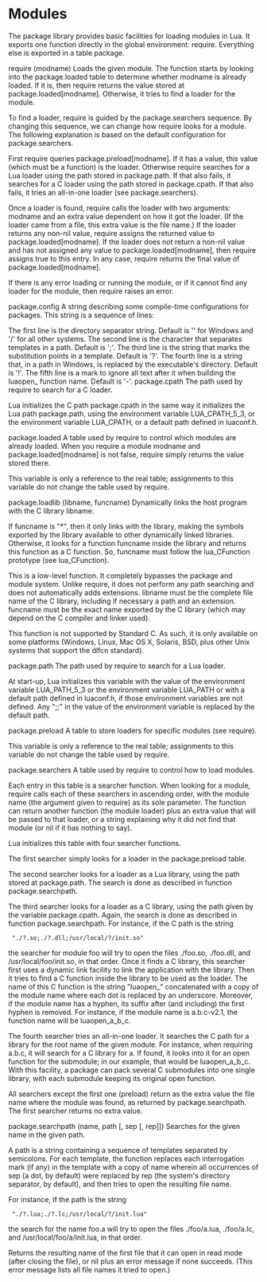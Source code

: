 Modules
=======

The package library provides basic facilities for loading modules in Lua. It exports one function directly in the global environment: require. Everything else is exported in a table package.

require (modname)
Loads the given module. The function starts by looking into the package.loaded table to determine whether modname is already loaded. If it is, then require returns the value stored at package.loaded[modname]. Otherwise, it tries to find a loader for the module.

To find a loader, require is guided by the package.searchers sequence. By changing this sequence, we can change how require looks for a module. The following explanation is based on the default configuration for package.searchers.

First require queries package.preload[modname]. If it has a value, this value (which must be a function) is the loader. Otherwise require searches for a Lua loader using the path stored in package.path. If that also fails, it searches for a C loader using the path stored in package.cpath. If that also fails, it tries an all-in-one loader (see package.searchers).

Once a loader is found, require calls the loader with two arguments: modname and an extra value dependent on how it got the loader. (If the loader came from a file, this extra value is the file name.) If the loader returns any non-nil value, require assigns the returned value to package.loaded[modname]. If the loader does not return a non-nil value and has not assigned any value to package.loaded[modname], then require assigns true to this entry. In any case, require returns the final value of package.loaded[modname].

If there is any error loading or running the module, or if it cannot find any loader for the module, then require raises an error.

package.config
A string describing some compile-time configurations for packages. This string is a sequence of lines:

The first line is the directory separator string. Default is '\' for Windows and '/' for all other systems.
The second line is the character that separates templates in a path. Default is ';'.
The third line is the string that marks the substitution points in a template. Default is '?'.
The fourth line is a string that, in a path in Windows, is replaced by the executable's directory. Default is '!'.
The fifth line is a mark to ignore all text after it when building the luaopen_ function name. Default is '-'.
package.cpath
The path used by require to search for a C loader.

Lua initializes the C path package.cpath in the same way it initializes the Lua path package.path, using the environment variable LUA_CPATH_5_3, or the environment variable LUA_CPATH, or a default path defined in luaconf.h.

package.loaded
A table used by require to control which modules are already loaded. When you require a module modname and package.loaded[modname] is not false, require simply returns the value stored there.

This variable is only a reference to the real table; assignments to this variable do not change the table used by require.

package.loadlib (libname, funcname)
Dynamically links the host program with the C library libname.

If funcname is "*", then it only links with the library, making the symbols exported by the library available to other dynamically linked libraries. Otherwise, it looks for a function funcname inside the library and returns this function as a C function. So, funcname must follow the lua_CFunction prototype (see lua_CFunction).

This is a low-level function. It completely bypasses the package and module system. Unlike require, it does not perform any path searching and does not automatically adds extensions. libname must be the complete file name of the C library, including if necessary a path and an extension. funcname must be the exact name exported by the C library (which may depend on the C compiler and linker used).

This function is not supported by Standard C. As such, it is only available on some platforms (Windows, Linux, Mac OS X, Solaris, BSD, plus other Unix systems that support the dlfcn standard).

package.path
The path used by require to search for a Lua loader.

At start-up, Lua initializes this variable with the value of the environment variable LUA_PATH_5_3 or the environment variable LUA_PATH or with a default path defined in luaconf.h, if those environment variables are not defined. Any ";;" in the value of the environment variable is replaced by the default path.

package.preload
A table to store loaders for specific modules (see require).

This variable is only a reference to the real table; assignments to this variable do not change the table used by require.

package.searchers
A table used by require to control how to load modules.

Each entry in this table is a searcher function. When looking for a module, require calls each of these searchers in ascending order, with the module name (the argument given to require) as its sole parameter. The function can return another function (the module loader) plus an extra value that will be passed to that loader, or a string explaining why it did not find that module (or nil if it has nothing to say).

Lua initializes this table with four searcher functions.

The first searcher simply looks for a loader in the package.preload table.

The second searcher looks for a loader as a Lua library, using the path stored at package.path. The search is done as described in function package.searchpath.

The third searcher looks for a loader as a C library, using the path given by the variable package.cpath. Again, the search is done as described in function package.searchpath. For instance, if the C path is the string

     "./?.so;./?.dll;/usr/local/?/init.so"
the searcher for module foo will try to open the files ./foo.so, ./foo.dll, and /usr/local/foo/init.so, in that order. Once it finds a C library, this searcher first uses a dynamic link facility to link the application with the library. Then it tries to find a C function inside the library to be used as the loader. The name of this C function is the string "luaopen_" concatenated with a copy of the module name where each dot is replaced by an underscore. Moreover, if the module name has a hyphen, its suffix after (and including) the first hyphen is removed. For instance, if the module name is a.b.c-v2.1, the function name will be luaopen_a_b_c.

The fourth searcher tries an all-in-one loader. It searches the C path for a library for the root name of the given module. For instance, when requiring a.b.c, it will search for a C library for a. If found, it looks into it for an open function for the submodule; in our example, that would be luaopen_a_b_c. With this facility, a package can pack several C submodules into one single library, with each submodule keeping its original open function.

All searchers except the first one (preload) return as the extra value the file name where the module was found, as returned by package.searchpath. The first searcher returns no extra value.

package.searchpath (name, path [, sep [, rep]])
Searches for the given name in the given path.

A path is a string containing a sequence of templates separated by semicolons. For each template, the function replaces each interrogation mark (if any) in the template with a copy of name wherein all occurrences of sep (a dot, by default) were replaced by rep (the system's directory separator, by default), and then tries to open the resulting file name.

For instance, if the path is the string

     "./?.lua;./?.lc;/usr/local/?/init.lua"
the search for the name foo.a will try to open the files ./foo/a.lua, ./foo/a.lc, and /usr/local/foo/a/init.lua, in that order.

Returns the resulting name of the first file that it can open in read mode (after closing the file), or nil plus an error message if none succeeds. (This error message lists all file names it tried to open.)
